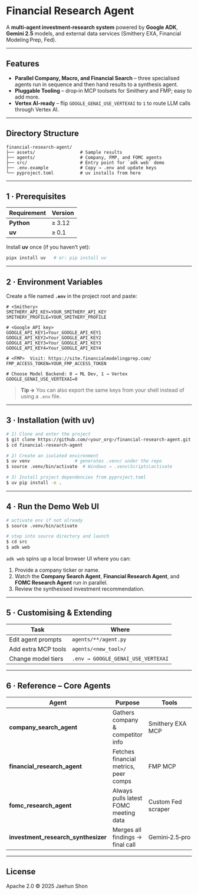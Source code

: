 # Financial Research Agent

A **multi‑agent investment‑research system** powered by **Google ADK**, **Gemini 2.5** models, and external data services (Smithery EXA, Financial Modeling Prep, Fed).

---

## Features

* **Parallel Company, Macro, and Financial Search** – three specialised agents run in sequence and then hand results to a synthesis agent.
* **Pluggable Tooling** – drop‑in MCP toolsets for Smithery and FMP; easy to add more.
* **Vertex AI‑ready** – flip `GOOGLE_GENAI_USE_VERTEXAI` to `1` to route LLM calls through Vertex AI.

---

## Directory Structure

```text
financial-research-agent/
├── assets/                 # Sample results
├── agents/                 # Company, FMP, and FOMC agents
├── src/                    # Entry point for `adk web` demo
├── .env.example            # Copy → .env and update keys
└── pyproject.toml          # uv installs from here
```

---

## 1 · Prerequisites

| Requirement | Version |
| ----------- | ------- |
| **Python**  | ≥ 3.12  |
| **uv**      | ≥ 0.1   |

Install **uv** once (if you haven’t yet):

```bash
pipx install uv   # or: pip install uv
```

---

## 2 · Environment Variables

Create a file named **`.env`** in the project root and paste:

```dotenv
# <Smithery>
SMITHERY_API_KEY=YOUR_SMITHERY_API_KEY
SMITHERY_PROFILE=YOUR_SMITHERY_PROFILE

# <Google API key>
GOOGLE_API_KEY1=Your_GOOGLE_API_KEY1
GOOGLE_API_KEY2=Your_GOOGLE_API_KEY2
GOOGLE_API_KEY3=Your_GOOGLE_API_KEY3
GOOGLE_API_KEY4=Your_GOOGLE_API_KEY4

# <FMP>  Visit: https://site.financialmodelingprep.com/
FMP_ACCESS_TOKEN=YOUR_FMP_ACCESS_TOKEN

# Choose Model Backend: 0 → ML Dev, 1 → Vertex
GOOGLE_GENAI_USE_VERTEXAI=0
```

> **Tip →** You can also export the same keys from your shell instead of using a `.env` file.

---

## 3 · Installation (with **uv**)

```bash
# 1) Clone and enter the project
$ git clone https://github.com/<your_org>/financial-research-agent.git
$ cd financial-research-agent

# 2) Create an isolated environment
$ uv venv                 # generates .venv/ under the repo
$ source .venv/bin/activate  # Windows → .venv\Scripts\activate

# 3) Install project dependencies from pyproject.toml
$ uv pip install -e .
```

---

## 4 · Run the Demo Web UI

```bash
# activate env if not already
$ source .venv/bin/activate

# step into source directory and launch
$ cd src
$ adk web
```

`adk web` spins up a local browser UI where you can:

1. Provide a company ticker or name.
2. Watch the **Company Search Agent**, **Financial Research Agent**, and **FOMC Research Agent** run in parallel.
3. Review the synthesised investment recommendation.

---

## 5 · Customising & Extending

| Task                | Where                              |
| ------------------- | ---------------------------------- |
| Edit agent prompts  | `agents/**/agent.py`               |
| Add extra MCP tools | `agents/<new_tool>/`               |
| Change model tiers  | `.env → GOOGLE_GENAI_USE_VERTEXAI` |

---

## 6 · Reference – Core Agents

| Agent                                 | Purpose                               | Tools              |
| ------------------------------------- | ------------------------------------- | ------------------ |
| **company\_search\_agent**            | Gathers company & competitor info     | Smithery EXA MCP   |
| **financial\_research\_agent**        | Fetches financial metrics, peer comps | FMP MCP            |
| **fomc\_research\_agent**             | Always pulls latest FOMC meeting data | Custom Fed scraper |
| **investment\_research\_synthesizer** | Merges all findings → final call      | Gemini‑2.5‑pro     |

---

## License

Apache 2.0 © 2025 Jaehun Shon
